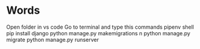 # Words
Open folder in vs code 
Go to terminal and type this commands 
pipenv shell 
pip install django 
python manage.py makemigrations n
python manage.py migrate 
python manage.py runserver

